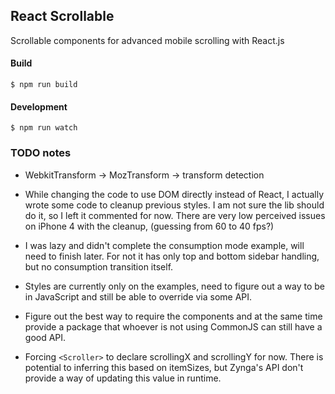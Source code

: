 ## React Scrollable

Scrollable components for advanced mobile scrolling with React.js

#### Build

    $ npm run build

#### Development

    $ npm run watch


### TODO notes

  * WebkitTransform -> MozTransform -> transform detection

  * While changing the code to use DOM directly instead of React, I actually
    wrote some code to cleanup previous styles. I am not sure the lib should
    do it, so I left it commented for now. There are very low perceived
    issues on iPhone 4 with the cleanup, (guessing from 60 to 40 fps?)

  * I was lazy and didn't complete the consumption mode example, will need to
    finish later. For not it has only top and bottom sidebar handling, but no
    consumption transition itself.

  * Styles are currently only on the examples, need to figure out a way to
    be in JavaScript and still be able to override via some API.

  * Figure out the best way to require the components and at the same time provide
    a package that whoever is not using CommonJS can still have a good API.

  * Forcing `<Scroller>` to declare scrollingX and scrollingY for now. There is
    potential to inferring this based on itemSizes, but Zynga's API don't provide
    a way of updating this value in runtime.
